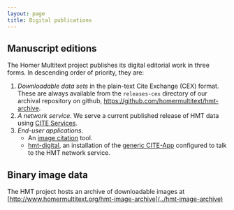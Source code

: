 ```yaml
---
layout: page
title: Digital publications
---
```



## Manuscript editions

The Homer Multitext project publishes its  digital editorial work in three forms.  In descending order of priority, they are:

1.  *Downloadable data sets* in the plain-text Cite Exchange (CEX) format.  These are always available from the `releases-cex` directory of our archival repository on github, <https://github.com/homermultitext/hmt-archive>.
2.  *A network service*.  We serve a current published release of HMT data using [CITE Services](https://github.com/cite-architecture/scs-akka).
3.  *End-user applications*.
    -  An [image citation](http://www.homermultitext.org/ict2/) tool.
    - [hmt-digital](http://www.homermultitext.org/hmt-digital/), an installation of the [generic CITE-App](https://github.com/cite-architecture/cite-app) configured to talk to the HMT network service.

## Binary image data

The HMT project hosts an archive of downloadable images at [http://www.homermultitext.org/hmt-image-archive](../hmt-image-archive)
